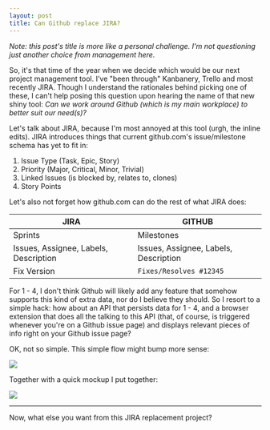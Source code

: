 ```yaml
---
layout: post
title: Can Github replace JIRA?
---
```


*Note: this post's title is more like a personal challenge. I'm not questioning just another choice from management here.*

So, it's that time of the year when we decide which would be our next project management tool. I've "been through" Kanbanery, Trello and most recently JIRA. Though I understand the rationales behind picking one of these, I can't help posing this question upon hearing the name of that new shiny tool: *Can we work around Github (which is my main workplace) to better suit our need(s)?*

Let's talk about JIRA, because I'm most annoyed at this tool (urgh, the inline edits). JIRA introduces things that current github.com's issue/milestone schema has yet to fit in:

1. Issue Type (Task, Epic, Story)
2. Priority (Major, Critical, Minor, Trivial)
3. Linked Issues (is blocked by, relates to, clones)
4. Story Points

Let's also not forget how github.com can do the rest of what JIRA does:

| JIRA                                    | GITHUB                                  |
|---------------------------------------  |---------------------------------------  |
| Sprints                                 | Milestones                              |
| Issues, Assignee, Labels, Description   | Issues, Assignee, Labels, Description   |
| Fix Version                             | `Fixes/Resolves #12345`                 |

For 1 - 4, I don't think Github will likely add any feature that somehow supports this kind of extra data, nor do I believe they should. So I resort to a simple hack: how about an API that persists data for 1 - 4, and a browser extension that does all the talking to this API (that, of course, is triggered whenever you're on a Github issue page) and displays relevant pieces of info right on your Github issue page?

OK, not so simple. This simple flow might bump more sense:

![](https://s3.amazonaws.com/f.cl.ly/items/3d0y022E1k1y3y1G423z/Untitled.png)

Together with a quick mockup I put together:

![](https://s3.amazonaws.com/f.cl.ly/items/380x0406412T2x3V2V2H/Screen%20Shot%202015-05-10%20at%204.31.21%20AM.png)

_____

Now, what else you want from this JIRA replacement project?